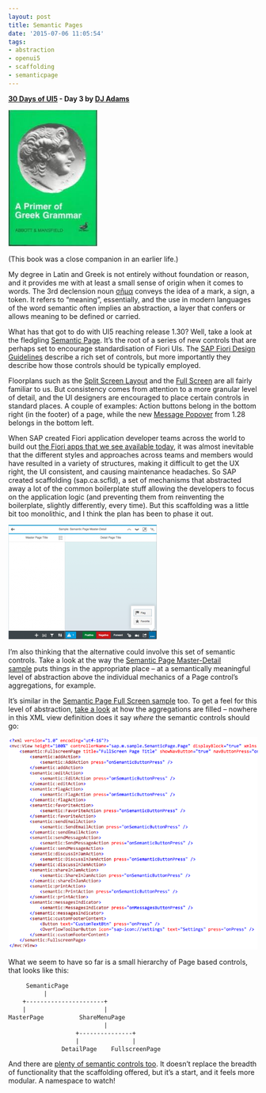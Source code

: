 ```yaml
---
layout: post
title: Semantic Pages
date: '2015-07-06 11:05:54'
tags:
- abstraction
- openui5
- scaffolding
- semanticpage
---
```


**[30 Days of UI5](http://pipetree.com/qmacro/blog/2015/07/04/30-days-of-ui5/) - Day 3 by [DJ Adams](http://pipetree.com/qmacro/)**

[![Book cover 'A Primer of Greek Grammar'](/content/images/2018/01/download1-1.jpeg)](http://www.bloomsbury.com/au/primer-of-greek-grammar-9780715612583/)

(This book was a close companion in an earlier life.)

My degree in Latin and Greek is not entirely without foundation or reason, and it provides me with at least a small sense of origin when it comes to words. The 3rd declension noun [σῆμα](https://en.wiktionary.org/wiki/%CF%83%E1%BF%86%CE%BC%CE%B1) conveys the idea of a mark, a sign, a token. It refers to “meaning”, essentially, and the use in modern languages of the word semantic often implies an abstraction, a layer that confers or allows meaning to be defined or carried.

What has that got to do with UI5 reaching release 1.30? Well, take a look at the fledgling [Semantic Page](https://openui5beta.hana.ondemand.com/explored.html#/entity/sap.m.semantic.SemanticPage/samples). It’s the root of a series of new controls that are perhaps set to encourage standardisation of Fiori UIs. The [SAP Fiori Design Guidelines](http://experience.sap.com/fiori-design/) describe a rich set of controls, but more importantly they describe how those controls should be typically employed.

Floorplans such as the [Split Screen Layout](http://experience.sap.com/fiori-design/floorplans/split-screen/) and the [Full Screen](http://experience.sap.com/fiori-design/floorplans/full-screen/) are all fairly familiar to us. But consistency comes from attention to a more granular level of detail, and the UI designers are encouraged to place certain controls in standard places. A couple of examples: Action buttons belong in the bottom right (in the footer) of a page, while the new [Message Popover](https://openui5.hana.ondemand.com/explored.html#/entity/sap.m.MessagePopover/samples) from 1.28 belongs in the bottom left.

When SAP created Fiori application developer teams across the world to build out [the Fiori apps that we see available today](fioriappslibrary.hana.ondemand.com/sap/fix/externalViewer/), it was almost inevitable that the different styles and approaches across teams and members would have resulted in a variety of structures, making it difficult to get the UX right, the UI consistent, and causing maintenance headaches. So SAP created scaffolding (sap.ca.scfld), a set of mechanisms that abstracted away a lot of the common boilerplate stuff allowing the developers to focus on the application logic (and preventing them from reinventing the boilerplate, slightly differently, every time). But this scaffolding was a little bit too monolithic, and I think the plan has been to phase it out.

![Semantic Page Master-Detail](/content/images/2018/01/Screen-Shot-2015-07-05-at-20.49.53-300x231.png)

I’m also thinking that the alternative could involve this set of semantic controls. Take a look at the way the [Semantic Page Master-Detail sample](https://openui5beta.hana.ondemand.com/explored.html#/sample/sap.m.sample.SemanticPage/preview) puts things in the appropriate place – at a semantically meaningful level of abstraction above the individual mechanics of a Page control’s aggregations, for example.

It’s similar in the [Semantic Page Full Screen sample](https://openui5beta.hana.ondemand.com/explored.html#/sample/sap.m.sample.SemanticPageFullScreen/preview) too. To get a feel for this level of abstraction, [take a look](https://openui5beta.hana.ondemand.com/explored.html#/sample/sap.m.sample.SemanticPageFullScreen/code) at how the aggregations are filled – nowhere in this XML view definition does it say *where* the semantic controls should go:

![](/content/images/2018/01/Screen-Shot-2015-07-05-at-20.57.35.png)

What we seem to have so far is a small hierarchy of Page based controls, that looks like this:

```
     SemanticPage 
          | 
    +----------------------+
    |                      | 
MasterPage          ShareMenuPage
                           |
                   +---------------+
                   |               |
               DetailPage    FullscreenPage
```

And there are [plenty of semantic controls too](https://openui5beta.hana.ondemand.com/index.html#docs/api/symbols/sap.m.semantic.html). It doesn’t replace the breadth of functionality that the scaffolding offered, but it’s a start, and it feels more modular. A namespace to watch!


